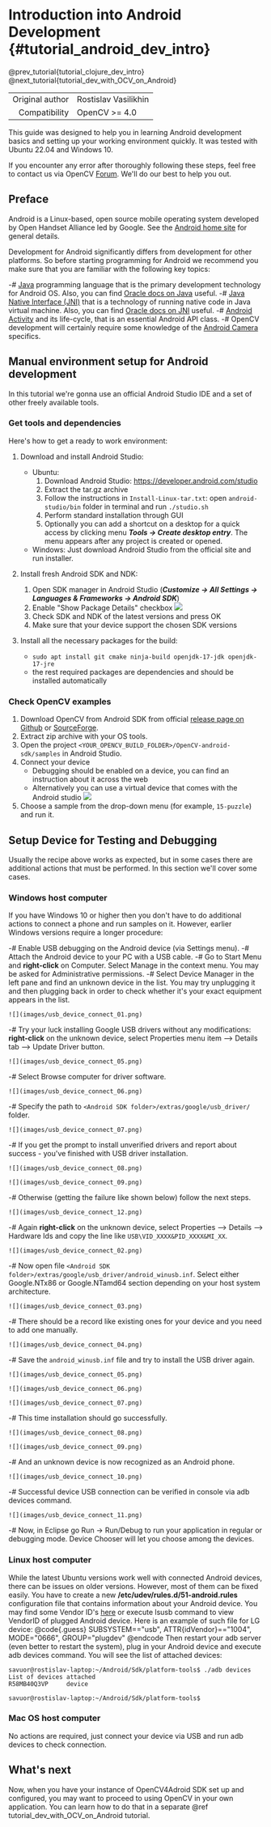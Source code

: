 Introduction into Android Development {#tutorial_android_dev_intro}
=====================================

@prev_tutorial{tutorial_clojure_dev_intro}
@next_tutorial{tutorial_dev_with_OCV_on_Android}

|    |    |
| -: | :- |
| Original author | Rostislav Vasilikhin |
| Compatibility | OpenCV >= 4.0 |

This guide was designed to help you in learning Android development basics and setting up your
working environment quickly. It was tested with Ubuntu 22.04 and Windows 10.

If you encounter any error after thoroughly following these steps, feel free to contact us via
OpenCV [Forum](https://forum.opencv.org). We'll do our best to help you out.

Preface
-------

Android is a Linux-based, open source mobile operating system developed by Open Handset Alliance led
by Google. See the [Android home site](http://www.android.com/about/) for general details.

Development for Android significantly differs from development for other platforms. So before
starting programming for Android we recommend you make sure that you are familiar with the following
key topics:

-#  [Java](http://en.wikipedia.org/wiki/Java_(programming_language)) programming language that is
    the primary development technology for Android OS. Also, you can find [Oracle docs on
    Java](http://docs.oracle.com/javase/) useful.
-#  [Java Native Interface (JNI)](http://en.wikipedia.org/wiki/Java_Native_Interface) that is a
    technology of running native code in Java virtual machine. Also, you can find [Oracle docs on
    JNI](http://docs.oracle.com/javase/7/docs/technotes/guides/jni/) useful.
-#  [Android
    Activity](http://developer.android.com/training/basics/activity-lifecycle/starting.html) and its
    life-cycle, that is an essential Android API class.
-#  OpenCV development will certainly require some knowledge of the [Android
    Camera](http://developer.android.com/guide/topics/media/camera.html) specifics.

Manual environment setup for Android development
------------------------------------------------

In this tutorial we're gonna use an official Android Studio IDE and a set of other freely available tools.

### Get tools and dependencies

Here's how to get a ready to work environment:

1. Download and install Android Studio:
    * Ubuntu:
        1. Download Android Studio: https://developer.android.com/studio
        2. Extract the tar.gz archive
        3. Follow the instructions in `Install-Linux-tar.txt`: open `android-studio/bin` folder in terminal and run `./studio.sh`
        4. Perform standard installation through GUI
        5. Optionally you can add a shortcut on a desktop for a quick access by clicking menu ***Tools -> Create desktop entry***. The menu appears after any project is created or opened.
    * Windows:
        Just download Android Studio from the official site and run installer.

2. Install fresh Android SDK and NDK:
    1. Open SDK manager in Android Studio (***Customize -> All Settings -> Languages & Frameworks -> Android SDK***)
    2. Enable "Show Package Details" checkbox
    ![](images/sdk_ndk_manager.png)
    3. Check SDK and NDK of the latest versions and press OK
    4. Make sure that your device support the chosen SDK versions

3. Install all the necessary packages for the build:
    - `sudo apt install git cmake ninja-build openjdk-17-jdk openjdk-17-jre`
    - the rest required packages are dependencies and should be installed automatically

### Check OpenCV examples

1. Download OpenCV from Android SDK from official [release page on Github](https://github.com/opencv/opencv/releases)
or [SourceForge](https://sourceforge.net/projects/opencvlibrary/).
2. Extract zip archive with your OS tools.
3. Open the project `<YOUR_OPENCV_BUILD_FOLDER>/OpenCV-android-sdk/samples` in Android Studio.
4. Connect your device
    * Debugging should be enabled on a device, you can find an instruction about it across the web
    * Alternatively you can use a virtual device that comes with the Android studio
    ![](images/choose_device.png)
5. Choose a sample from the drop-down menu (for example, `15-puzzle`) and run it.

Setup Device for Testing and Debugging
--------------------------------------

Usually the recipe above works as expected, but in some cases there are additional actions that must
be performed. In this section we'll cover some cases.

### Windows host computer

If you have Windows 10 or higher then you don't have to do additional actions to connect
a phone and run samples on it. However, earlier Windows versions require a longer procedure:

-#  Enable USB debugging on the Android device (via Settings menu).
-#  Attach the Android device to your PC with a USB cable.
-#  Go to Start Menu and **right-click** on Computer. Select Manage in the context menu. You may be
    asked for Administrative permissions.
-#  Select Device Manager in the left pane and find an unknown device in the list. You may try
    unplugging it and then plugging back in order to check whether it's your exact equipment appears
    in the list.

    ![](images/usb_device_connect_01.png)

-#  Try your luck installing Google USB drivers without any modifications: **right-click** on the
    unknown device, select Properties menu item --\> Details tab --\> Update Driver button.

    ![](images/usb_device_connect_05.png)

-#  Select Browse computer for driver software.

    ![](images/usb_device_connect_06.png)

-#  Specify the path to `<Android SDK folder>/extras/google/usb_driver/` folder.

    ![](images/usb_device_connect_07.png)

-#  If you get the prompt to install unverified drivers and report about success - you've finished
    with USB driver installation.

    ![](images/usb_device_connect_08.png)

    ![](images/usb_device_connect_09.png)

-#  Otherwise (getting the failure like shown below) follow the next steps.

    ![](images/usb_device_connect_12.png)

-#  Again **right-click** on the unknown device, select Properties --\> Details --\> Hardware Ids
    and copy the line like `USB\VID_XXXX&PID_XXXX&MI_XX`.

    ![](images/usb_device_connect_02.png)

-#  Now open file `<Android SDK folder>/extras/google/usb_driver/android_winusb.inf`. Select either
    Google.NTx86 or Google.NTamd64 section depending on your host system architecture.

    ![](images/usb_device_connect_03.png)

-#  There should be a record like existing ones for your device and you need to add one manually.

    ![](images/usb_device_connect_04.png)

-#  Save the `android_winusb.inf` file and try to install the USB driver again.

    ![](images/usb_device_connect_05.png)

    ![](images/usb_device_connect_06.png)

    ![](images/usb_device_connect_07.png)

-#  This time installation should go successfully.

    ![](images/usb_device_connect_08.png)

    ![](images/usb_device_connect_09.png)

-#  And an unknown device is now recognized as an Android phone.

    ![](images/usb_device_connect_10.png)

-#  Successful device USB connection can be verified in console via adb devices command.

    ![](images/usb_device_connect_11.png)

-#  Now, in Eclipse go Run -\> Run/Debug to run your application in regular or debugging mode.
    Device Chooser will let you choose among the devices.

### Linux host computer

While the latest Ubuntu versions work well with connected Android devices, there can be issues on older versions.
However, most of them can be fixed easily. You have to create a new **/etc/udev/rules.d/51-android.rules** configuration file that contains
information about your Android device. You may find some Vendor ID's
[here](http://developer.android.com/tools/device.html#VendorIds) or execute lsusb command to view
VendorID of plugged Android device. Here is an example of such file for LG device:
@code{.guess}
SUBSYSTEM=="usb", ATTR{idVendor}=="1004",  MODE="0666", GROUP="plugdev"
@endcode
Then restart your adb server (even better to restart the system), plug in your Android device and
execute adb devices command. You will see the list of attached devices:

```
savuor@rostislav-laptop:~/Android/Sdk/platform-tools$ ./adb devices
List of devices attached
R58MB40Q3VP     device

savuor@rostislav-laptop:~/Android/Sdk/platform-tools$
```

### Mac OS host computer

No actions are required, just connect your device via USB and run adb devices to check connection.

What's next
-----------

Now, when you have your instance of OpenCV4Adroid SDK set up and configured, you may want to proceed
to using OpenCV in your own application. You can learn how to do that in a separate @ref tutorial_dev_with_OCV_on_Android tutorial.

